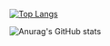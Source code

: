 
[![Top Langs](https://github-readme-stats.vercel.app/api/top-langs/?username=mu-costa&layout=compact)](https://github.com/mu-costa/github-readme-stats)

![Anurag's GitHub stats](https://github-readme-stats.vercel.app/api?username=mu-costa&show_icons=true&theme=radical&card_width=200)
